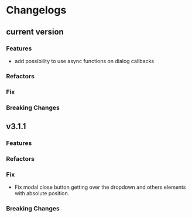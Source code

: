 # Changelogs

## current version

### Features

- add possibility to use async functions on dialog callbacks

### Refactors

### Fix

### Breaking Changes

## v3.1.1

### Features

### Refactors

### Fix

- Fix modal close button getting over the dropdown and others elements with absolute position.

### Breaking Changes

